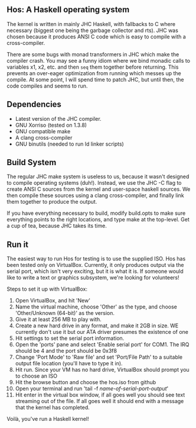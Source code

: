 Hos: A Haskell operating system
--------------------------------

The kernel is written in mainly JHC Haskell, with fallbacks to C where necessary (biggest one being the garbage collector and rts). JHC was chosen because it produces ANSI C code which is easy to compile with a cross-compiler.

There are some bugs with monad transformers in JHC which make the compiler crash. You may see a funny idiom where we bind monadic calls to variables x1, x2, etc. and then `seq` them together before returning. This prevents an over-eager optimization from running which messes up the compile. At some point, I will spend time to patch JHC, but until then, the code compiles and seems to run.

Dependencies
------------

- Latest version of the JHC compiler.
- GNU Xorriso (tested on 1.3.8)
- GNU compatible make
- A clang cross-compiler
- GNU binutils (needed to run ld linker scripts)

Build System
-------------

The regular JHC make system is useless to us, because it wasn't designed to compile operating systems (duh!). Instead, we use the JHC -C flag to create ANSI C sources from the kernel and user-space haskell sources. We then compile these sources using a clang cross-compiler, and finally link them together to produce the output.

If you have everything necessary to build, modify build.opts to make sure everything points to the right locations, and type make at the top-level. Get a cup of tea, because JHC takes its time.

Run it
------

The easiest way to run Hos for testing is to use the supplied ISO. Hos has been tested only on VirtualBox. Currently, it only produces output via the serial port, which isn't very exciting, but it is what it is. If someone would like to write a text or graphics subsystem, we're looking for volunteers!

Steps to set it up with VirtualBox:

1. Open VirtualBox, and hit 'New'
2. Name the virtual machine, choose 'Other' as the type, and choose 'Other/Unknown (64-bit)' as the version.
3. Give it at least 256 MB to play with.
4. Create a new hard drive in any format, and make it 2GB in size. WE currently don't use it but our ATA driver presumes the existence of one
5. Hit settings to set the serial port information.
6. Open the 'ports' pane and select 'Enable serial port' for COM1. The IRQ should be 4 and the port should be 0x3f8
7. Change 'Port Mode' to 'Raw file' and set 'Port/File Path' to a suitable output file location (you'll have to type it in).
7. Hit run. Since your VM has no hard drive, VirtualBox should prompt you to choose an ISO
8. Hit the browse button and choose the hos.iso from github
9. Open your terminal and run 'tail -f *name-of-serial-port-output*'
10. Hit enter in the virtual box window, if all goes well you should see text streaming out of the file. If all goes well it should end with a message that the kernel has completed.

Voilà, you've run a Haskell kernel!
